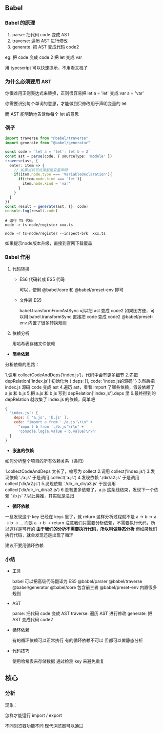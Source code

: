 ## Babel 

### Babel 的原理

1. parse: 把代码 code 变成 AST
2. traverse: 遍历 AST 进行修改
3. generate: 把 AST 变成代码 code2

eg:  把 code 变成 code 2 把 let 变成 var

用 typescript 可以快速提示，不用看文档了



### 为什么必须要用 AST

你很难用正则表达式来替换，正则很容易把 let a = 'let' 变成 var a = 'var'

你需要识别每个单词的意思，才能做到只修改用于声明变量的 let

而  AST 能明确地告诉你每个 let 的意思



### 例子

```typescript
import traverse from "@babel/traverse"
import generate from "@babel/generator"

const code = `let a = 'let'; let b = 2`
const ast = parse(code, { sourceType: 'module' })
traverse(ast, {
  enter: item => {
   	// 如果当前节点类型是变量声明                   
    if(item.node.type === 'VariableDeclaration'){
      if(item.node.kind === 'let'){
        item.node.kind = 'var'
      }
    }
  }
})
const result = generate(ast, {}, code)
console.log(result.code)
```

```shell
# 运行 TS 代码
node -r ts-node/register xxx.ts

node -r ts-node/register --inspect-brk  xxx.ts
```

如果提示node版本升级，直接到官网下载覆盖

### Babel 作用

1. 代码转换

   - ES6 代码转成 ES5 代码

     可以，使用 @babel/core 和 @babel/preset-env 即可

   - 文件转 ES5 

     babel.transformFromAstSync 可以把 ast 变成 code2
     如果图方便，可以用 babel.transformSync 直接把 code 变成 code2
     @babel/preset-env 内置了很多转换规则

2. 依赖分析

   用哈希表存储文件依赖

- **简单依赖**

分析依赖的思路：

1.调用 collectCodeAndDeps('index.js')，代码中会有更多细节
2.先把 depRelation['index.js'] 初始化为 { deps: [], code: 'index.js的源码' }
3.然后把 index.js 源码 code 变成 ast
4.遍历 ast，看看 import 了哪些依赖，假设依赖了 a.js 和 b.js
5.把 a.js 和 b.js 写到 depRelation['index.js'].deps 里
6.最终得到的 depRelation 就收集了 index.js 的依赖，简单吧 

```js
{
  'index.js': {
    deps: [ 'a.js', 'b.js' ],
    code: "import a from './a.js'\r\n" +
      "import b from './b.js'\r\n" +
      'console.log(a.value + b.value)\r\n'
  }
}
```



- **嵌套的依赖**

如何分析整个项目的所有依赖关系（递归）

1.collectCodeAndDeps 太长了，缩写为 collect
2.调用 collect('index.js')
3.发现依赖 './a.js' 于是调用 collect('a.js')
4.发现依赖 './dir/a2.js' 于是调用 collect('dir/a2.js')
5.发现依赖 './dir_in_dir/a3.js' 于是调用 collect('dir/dir_in_dir/a3.js')
6.没有更多依赖了，a.js 这条线结束，发现下一个依赖 './b.js'
7.以此类推，其实就是递归

- **循环依赖**

一旦发现这个 key 已经在 keys 里了，就 return
这样分析过程就不是 a -> b -> a -> b -> ... 而是 a -> b -> return
注意我们只需要分析依赖，不需要执行代码，所以这样是可行的
**由于我们的分析不需要执行代码，所以叫做静态分析**
但如果我们执行代码，就会发现还是出现了循环



建议不要用循环依赖

### 小结

- 工具

  babel 可以把高级代码翻译为 ES5
  @babel/parser
  @babel/traverse
  @babel/generator
  @babel/core 包含前三者
  @babel/preset-env 内置很多规则

- AST

  parse: 把代码 code 变成 AST
  traverse: 遍历 AST 进行修改
  generate: 把 AST 变成代码 code2

- 循环依赖

  有的循环依赖可以正常执行
  有的循环依赖不可以
  但都可以做静态分析

- 代码技巧

  使用哈希表来存储数据
  通过检测 key 来避免重复



## 核心

### 分析

现象：

怎样才能运行 import / export

不同浏览器功能不同
现代浏览器可以通过 <script type=module> 来支持 import export
IE 8~15 不支持 import export，所以不可能运行

激进的兼容策略：把代码全放在 <script type=module> 里
缺点：不被 IE 8~15 支持；而且会导致文件请求过多。
**平稳的兼容策略：把关键字转译为普通代码，并把所有文件打包成一个文件**
缺点：需要写复杂的代码来完成这件事情，我们这节课要研究的就是这个





### 怎么把 import 变成一个函数

@babel/core 已经帮我们做了

import 关键字不见了，变成了 require()
export 关键字不见了，变成了 exports['default']



细节1

`import b from './b.js' `/ 变成了
`var _b = _interopRequireDefault(require("./b.js"))`
`b.value` 变成了 
`_b['default'].value`

_ 下划线前缀是为了避免与其他变量重名
该函数的意图是给模块添加 'default'
为什么要加 default：CommonJS 模块没有默认导出，加上方便兼容
内部实现：return m && m.__esModule ? m : { "default": m }
其他 _interop 开头的函数大多都是为了兼容旧代码



细节2

`export default a` 变成了
`var _default = a; exports["default"] = _default;`
简化一下就是 `exports["default"] = a`



结论

import 关键字会变成 require 函数

export 关键字会变成 exports 对象





### 怎么把文件都打包成一个文件

打包成一个什么样的文件？

肯定包含了所有模块，然后能执行所有模块=====>

把所有依赖分析出来，然后只需要执行入口文件即可



dist.js

```js
ver depRelation = [
  {
			key: 'index.js',
      deps: ['a.js', 'b.js'],
      code: function(require, module, exports) {}
  },
  {
			key: 'a.js',
      deps: ['b.js'],
      code: function(require, module, exports) {}
  },
  {
			key: 'b.js',
      deps: ['a.js'],
      code: function(require, module, exports) {}
  }
]
var moudles = {} // 作为缓存
execute(depRelation[0].key)
function execute(key) {}
```



## loader 原理

### 分析

我们的 bundler 只能加载 JS
我们想要加载 CSS
如果我们能把 CSS 变成 JS，那么就可以加载 CSS 了

把 CSS 变字符串放到 js 然后创建 style 标签 style.innerHTML = str

### loader 长什么样子

- 一个 loader 可以是一个普通函数

```js
function transform(code){
  const code2 = doSomething(code)
  return code2
}
module.exports = transform // 用 module 是为了兼容 Node.js
```

- 一个 loader 也可以是一个异步函数

```js
async function transform(code){
  const code2 = await doSomething(code)
  return code2
}
module.exports = transform // 旧版本 Node.js 不支持 export 关键字
```

### 单一职责

每个 loader 只做一件事

css-loader : 只把 css 转 js

style-loader: 只把转过的 css 放进 html 里面

sass-loader、less-loader 这些 loader 是把代码从一种语言转译为另一种
因此将这样的 loader 连接起来不会出问题
**但 style-loader 是在插入代码，不是转译，所以需要寻找插入时机和插入位置**
插入代码的时机应该是在获取到 css-loader 的结果之后
插入代码的位置应该是在就代码的下面



### Webpack 官方 style-loader 的思路

style-loader 在 pitch 钩子里通过 css-loader 来 require 文件内容
然后在文件内容后面添加 injectStylesIntoStyleTag(content, ...) 代码
我可以告诉你核心代码在哪，并说出大概思路
想深入了解需要自己调试代码（下节课讲怎么调试）



### 使用过哪些 loader

- 加载 .scss 文件

  写个 sass-loader 把 SCSS 文件转为 CSS

  再交给 css-loader 转为 JS

  最后用 style-loader 创建 style 标签

- 加载 .less 文件

  写个 less-loader 把 LESS 文件转为 CSS

  再交给 css-loader 转为 JS

  最后用 style-loader 创建 style 标签

- 加载 .styl 文件

- 加载 .ts 文件

  awesome-typescript-loader
  或者 ts-loader

- 加载 .md 文件

  markdown-loader

- 加载 .html 文件

  html-loader

- 加载 .txt 文件

  raw-loader

- 加载 .vue 文件

  vue-loader

  **没有 react-loader 因为本身就是 js文件，babel 支持 jsx语法**

### **思考**

`import logo from './images/logo.png';`
React:` <img src={logo} /> `
这个要用什么 loader，其工作原理是什么？至少有两种思路

方案：遇到 png 结尾的文件，直接放到 public 文件，然后获取到相对路径，把相对路径作为默认导出，如果比较小可以转成 Base64 编码



### 看过那些 loader 源码

- raw-loader

- css-loader

### 自己写一个 loader

按照文档初始化一个项目
看别人怎么写的
复制过来
改一改，有问题就翻自定义插件文档
测试（文档里有示例，也可以抄别人的思路）
发布到 npm
在项目里使用它 markdown-loader

markdown-loader 加载 md 转成 html

### 小结

webpack 的 loader 是什么？

webpack 自带的打包器只能支持 JS 文件，当我们想要加载 css/less/scss/stylus/ts/md 文件时，就需要用 loader，loader 的原理就是把文件内容包装成能运行的 JS比如，加载 css 需要用到 style-loader 和 css-loader，单一职责原则，css-loader 把代码从 CSS 代码变成` export default str `形式的 JS 代码，style-loader 把代码挂载到 head 里的 style 标签里，回答完毕



## 源码赏析

### 准备工作

1. 准备 IDE

   可折叠代码、去到定义的函数，返回和前进

2. 准备 源码

   （1）创建一个 demo 项目，调试 webpck 、webpack-cli

```shell
# 创建 demo 文件夹，创建 package.json
yarn init -y
yarn add webpack@5.10.1 webpack-cli@4.2.0

# 新建 src/index.js，打包这个文件
npx webpack-cli
```

​		（2）下载 webpack-cli 代码，切到一致的版本（和 demo 同级）

​		（3）下载 webpack 代码，切到一致的版本（和 demo 同级）

### 调试方法



```shell
# 直接创建 demo ,使用浏览器调试
node --inspect-brk .\node_modules\webpack-cli\bin\cli.js
```

方式二 软连接

```shell
# 下载 webpack-cli 代码，切到一致的版本
git reset --hard webpack-cli@4.2.0


# 把源码注册到缓存  ,后面可以直接运行 yarn link webpack-cli
cd packages/webpack-cli
yarn link
```



### 带着问题





## Plugin 原理

webpack打包会有一些阶段：

init   run   compile   compilation   make   aftercompile   seal   codeGen   emit   done

初始化   运行   编译开始 编译过程 开始编译（做文件的处理） 编译结束 代码封装合并  生成最终代码 文件写到硬盘 结束



imagemin-webpack-plugin  压缩图片 src/inde.js apply 里面是主要逻辑  emit 的时候

clean-webpack-plugin 清除 build 目录  emit 时候 done时候

ProvidePlugin 自动全局使用



### 如何自己写plugin

[文档](https://webpack.js.org/contribute/writing-a-plugin/#creating-a-plugin)

对 webpack hooks 的了解
对编译原理的了解
对 chunk、hash、module、dep、factory 等概念的理解



## Loader 与 Plugin 的区别

loader，它是一个转换器，将A文件进行编译成B文件，比如：将A.less转换为A.css，单纯的文件转换过程。

plugin是一个扩展器，可以介入 webpack 的每个阶段，插入一些操作，删文件改文件都是可以的 压缩图片、





## 优化

### 开发体验优化

1. 使用 `test、include` 配置 **确保转译尽可能少的文件** 命中 Loader 要应用规则的文件 `cacheDirectory`开启缓存

2. **优化文件监听的性能**，watchOptions 忽略 /node_modules/
3. resolve.moudles：直接去当前目录的 node_modules 目录找模块 配置 resolve.moudles 但是如果第三方依赖中有 node_modules  会出现找不到
4. resolve.mainFields：只采用 main 字段作为入口文件的描述字段，以减少搜索步骤
5. resolve.extensions：自动解析确定的扩展。频率最高的后缀放在第一位，以减少尝试次数



**单独打包**

- runtime 单独打包， 如果不单独打包，修改 webpack 配置的是时候会导致用户的缓存失效，必须重新下载最新的 main.js。单独打包只要不改 index.js 或源码，就不需要重新下载提高了整个页面的加载性能

- node 的依赖单独打包

  比如 react、vue如果打包到 main.js，带包会很慢。也没有必要反复打包，单独打包可以缓存下来，编译的时候缓存之前的文件

固定 **moduleIds**

```js
//webpack.config.js
module.exports = {
    optimization: {
       	moduleIds: 'deterministic', // 固定 moduleIds
        runtimeChunk: 'single' // runtime 单独打包
        splitChunks: {//分割代码块
            cacheGroups: {
                vendor: { // node_modules 里面的目录一般叫 vendor
                   // 当配置 common 的时候加上，vendor 的优先级要比 common高
                   priority: 10, // 先考虑 node_modules,然后看有没有被多次引用
                    minSize: 0, // 如果不写，react 文件太小，会直接跳过
                    // 匹配 /node_modules/ 或 \node_modules\
                    test: /[\\/]node_modules[\\/]/,
                    // 哪些文件要单独打包， initial 表示同步文件单独打包
                    // 还有async(异步文件打包) 和 all(同步异步都单独打包) 
                    chunks: 'all',
                    name: 'vendors'
                    // 上面配置的结果是把符合条件的打包为 vendors.xxx.js                   
                },
  						// 如果是多页面配置
 							common: {                                                                                   priority: 5,
                    //公共模块
                    chunks: 'initial',
                    name: 'common',
                    minSize: 0, // 100 代表大小超过100个字节， 0 代表不管文件都小都生效
                    minChunks: 3 // 最少引入了3次
                }
            }
        }
    }
}
```





### 代码质量优化

#### Tree shaking

- 保留 ES6 模块化语句  .babelrc
- 使用UglifyJsPlugin插件 mode:"production"默认已经开启，告诉webpack每个模块明确使用exports，诸如/* unused harmony export */这样的注释
- 



## 多页面配置







